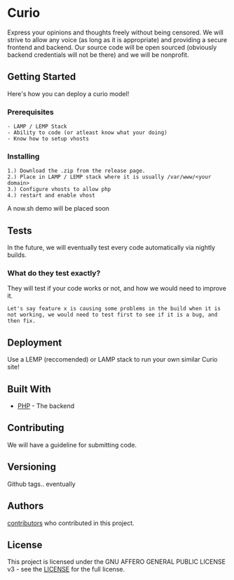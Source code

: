 # Curio

Express your opinions and thoughts freely without being censored. We will strive to allow any voice (as long as it is appropriate) and providing a secure frontend and backend. Our source code will be open sourced (obviously backend credentials will not be there) and we will be nonprofit.

## Getting Started

Here's how you can deploy a curio model!

### Prerequisites

```
- LAMP / LEMP Stack
- Ability to code (or atleast know what your doing)
- Know how to setup vhosts
```

### Installing

```
1.) Download the .zip from the release page.
2.) Place in LAMP / LEMP stack where it is usually /var/www/<your domain>
3.) Configure vhosts to allow php
4.) restart and enable vhost
```

A now.sh demo will be placed soon

## Tests

In the future, we will eventually test every code automatically via nightly builds.

### What do they test exactly?

They will test if your code works or not, and how we would need to improve it.

```
Let's say feature x is causing some problems in the build when it is not working, we would need to test first to see if it is a bug, and then fix.
```

## Deployment

Use a LEMP (reccomended) or LAMP stack to run your own similar Curio site!

## Built With

* [PHP](http://php.net/manual/en/) - The backend


## Contributing

We will have a guideline for submitting code.

## Versioning

Github tags.. eventually

## Authors
[contributors](https://github.com/Sans-Skelly/Curio/contributors) who contributed in this project.

## License

This project is licensed under the GNU AFFERO GENERAL PUBLIC LICENSE v3 - see the [LICENSE](https://sans-skelly.github.io/Curio/LICENSE) for the full license.


